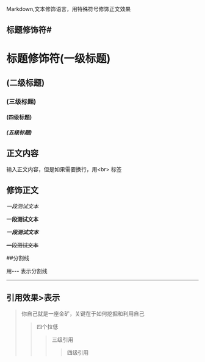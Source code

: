 Markdown,文本修饰语言，用特殊符号修饰正文效果<br>

## 标题修饰符\#

# 标题修饰符(一级标题)
## (二级标题)
### (三级标题)
#### (四级标题)
##### (五级标题)


## 正文内容
  输入正文内容，但是如果需要换行，用\<br\> 标签

## 修饰正文
   *一段测试文本*
   
   **一段测试文本**
   
   ***一段测试文本***
   
   ~~一段测试文本~~

##分割线

  用\-\-\- 表示分割线
 
---

## 引用效果\>表示
> 你自己就是一座金矿，关键在于如何挖掘和利用自己
>> 四个拉低
>>> 三级引用
>>>> 四级引用




